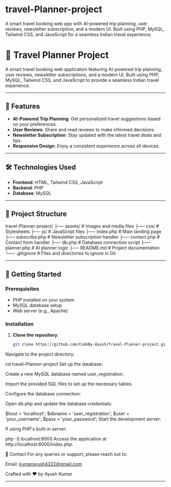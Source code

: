 # travel-Planner-project
A smart travel booking web app with AI-powered trip planning, user reviews, newsletter subscription, and a modern UI. Built using PHP, MySQL, Tailwind CSS, and JavaScript for a seamless Indian travel experience.

# 🧳 Travel Planner Project

A smart travel booking web application featuring AI-powered trip planning, user reviews, newsletter subscriptions, and a modern UI. Built using PHP, MySQL, Tailwind CSS, and JavaScript to provide a seamless Indian travel experience.

---

## 🌟 Features

- **AI-Powered Trip Planning**: Get personalized travel suggestions based on your preferences.
- **User Reviews**: Share and read reviews to make informed decisions.
- **Newsletter Subscription**: Stay updated with the latest travel deals and tips.
- **Responsive Design**: Enjoy a consistent experience across all devices.

---

## 🛠️ Technologies Used

- **Frontend**: HTML, Tailwind CSS, JavaScript
- **Backend**: PHP
- **Database**: MySQL

---

## 📁 Project Structure

travel-Planner-project/ ├── assets/ # Images and media files ├── css/ # Stylesheets ├── js/ # JavaScript files ├── index.php # Main landing page ├── subscribe.php # Newsletter subscription handler ├── contact.php # Contact form handler ├── db.php # Database connection script ├── planner.php # AI planner logic ├── README.md # Project documentation └── .gitignore # Files and directories to ignore in Git

---

## 🚀 Getting Started

### Prerequisites

- PHP installed on your system
- MySQL database setup
- Web server (e.g., Apache)

### Installation

1. **Clone the repository**:

   ```bash
   git clone https://github.com/CodeBy-Ayush/travel-Planner-project.git
Navigate to the project directory:

cd travel-Planner-project
Set up the database:

Create a new MySQL database named user_registration.

Import the provided SQL files to set up the necessary tables.

Configure the database connection:

Open db.php and update the database credentials:

$host = 'localhost';
$dbname = 'user_registration';
$user = 'your_username';
$pass = 'your_password';
Start the development server:

If using PHP's built-in server:

php -S localhost:8000
Access the application at http://localhost:8000/index.php.

📧 Contact
For any queries or support, please reach out to:

Email: kumarayush4322@gmail.com

Crafted with ❤️ by Ayush Kumar

---


 
